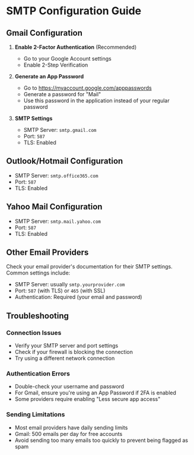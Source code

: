 # SMTP Configuration Guide

## Gmail Configuration

1. **Enable 2-Factor Authentication** (Recommended)
   - Go to your Google Account settings
   - Enable 2-Step Verification

2. **Generate an App Password**
   - Go to https://myaccount.google.com/apppasswords
   - Generate a password for "Mail"
   - Use this password in the application instead of your regular password

3. **SMTP Settings**
   - SMTP Server: `smtp.gmail.com`
   - Port: `587`
   - TLS: Enabled

## Outlook/Hotmail Configuration

- SMTP Server: `smtp.office365.com`
- Port: `587`
- TLS: Enabled

## Yahoo Mail Configuration

- SMTP Server: `smtp.mail.yahoo.com`
- Port: `587`
- TLS: Enabled

## Other Email Providers

Check your email provider's documentation for their SMTP settings. Common settings include:

- SMTP Server: usually `smtp.yourprovider.com`
- Port: `587` (with TLS) or `465` (with SSL)
- Authentication: Required (your email and password)

## Troubleshooting

### Connection Issues
- Verify your SMTP server and port settings
- Check if your firewall is blocking the connection
- Try using a different network connection

### Authentication Errors
- Double-check your username and password
- For Gmail, ensure you're using an App Password if 2FA is enabled
- Some providers require enabling "Less secure app access"

### Sending Limitations
- Most email providers have daily sending limits
- Gmail: 500 emails per day for free accounts
- Avoid sending too many emails too quickly to prevent being flagged as spam

